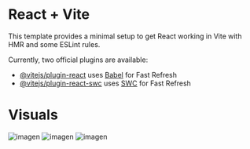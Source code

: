 # React + Vite

This template provides a minimal setup to get React working in Vite with HMR and some ESLint rules.

Currently, two official plugins are available:

- [@vitejs/plugin-react](https://github.com/vitejs/vite-plugin-react/blob/main/packages/plugin-react/README.md) uses [Babel](https://babeljs.io/) for Fast Refresh
- [@vitejs/plugin-react-swc](https://github.com/vitejs/vite-plugin-react-swc) uses [SWC](https://swc.rs/) for Fast Refresh

# Visuals
![imagen](https://github.com/Uliangely/kanbanBoard/assets/136552648/ac359173-19b7-4f01-95d1-bc6e06dda75e)
![imagen](https://github.com/Uliangely/kanbanBoard/assets/136552648/60d8fd0f-e5d7-410a-b0ff-60bd8d6b374b)
![imagen](https://github.com/Uliangely/kanbanBoard/assets/136552648/275baa60-3f3a-4e80-b546-c510d7b5977d)

